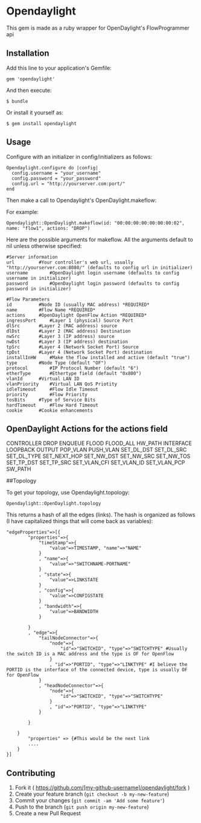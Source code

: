 # Opendaylight

This gem is made as a ruby wrapper for OpenDaylight's FlowProgrammer api

## Installation

Add this line to your application's Gemfile:

    gem 'opendaylight'

And then execute:

    $ bundle

Or install it yourself as:

    $ gem install opendaylight

## Usage

Configure with an initializer in config/initializers as follows:

    Opendaylight.configure do |config|
      config.username = "your_username"
      config.password = "your_password"
      config.url = "http://yourserver.com:port/"
    end

Then make a call to Opendaylight's OpenDaylight.makeflow:

For example:

    Opendaylight::OpenDaylight.makeflow(id: "00:00:00:00:00:00:00:02", name: "flow1", actions: "DROP")

Here are the possible arguments for makeflow. All the arguments default to nil unless otherwise specified:

    #Server information
    url			#Your controller's web url, usually "http://yourserver.com:8080/" (defaults to config url in initializer)
    username		#OpenDaylight login username (defaults to config username in initializer)
    password		#OpenDaylight login password (defaults to config password in initializer)

    #Flow Parameters
    id			#Node ID (usually MAC address) *REQUIRED*
    name		#Flow Name *REQUIRED*
    actions		#OpenDaylight OpenFlow Action *REQUIRED*
    ingressPort		#Layer 1 (physical) Source Port
    dlSrc		#Layer 2 (MAC address) source
    dlDst		#Layer 2 (MAC address) Destination
    nwSrc		#Layer 3 (IP address) source
    nwDst		#Layer 3 (IP address) destination
    tpSrc		#Layer 4 (Network Socket Port) Source
    tpDst		#Layer 4 (Network Socket Port) destination
    installInHW		#Make the flow installed and active (default "true")
    type		#Node Type (default "OF")
    protocol		#IP Protocol Number (default "6")
    etherType		#Ethertype field (default "0x800")
    vlanId		#Virtual LAN ID
    vlanPriority	#Virtual LAN QoS Priotity
    idleTimeout		#Flow Idle Timeout
    priority		#Flow Priority
    tosBits		#Type of Service Bits
    hardTimeout		#Flow Hard Timeout
    cookie		#Cookie enhancements


## OpenDaylight Actions for the actions field
CONTROLLER
DROP
ENQUEUE
FLOOD
FLOOD_ALL
HW_PATH
INTERFACE
LOOPBACK
OUTPUT
POP_VLAN
PUSH_VLAN
SET_DL_DST
SET_DL_SRC
SET_DL_TYPE
SET_NEXT_HOP
SET_NW_DST
SET_NW_SRC
SET_NW_TOS
SET_TP_DST
SET_TP_SRC
SET_VLAN_CFI
SET_VLAN_ID
SET_VLAN_PCP
SW_PATH

##Topology

To get your topology, use Opendaylight.topology:

    Opendaylight::OpenDaylight.topology

This returns a hash of all the edges (links). The hash is organized as follows (I have capitalized things that will come back as variables):

    "edgeProperties"=>[{
            "properties"=>{
                "timeStamp"=>{
                    "value"=>TIMESTAMP, "name"=>"NAME"
                }
                , "name"=>{
                    "value"=>"SWITCHNAME-PORTNAME"
                }
                , "state"=>{
                    "value"=>LINKSTATE
                }
                , "config"=>{
                    "value"=>CONFIGSTATE
                }
                , "bandwidth"=>{
                    "value"=>BANDWIDTH
                }

            }
            , "edge"=>{
                "tailNodeConnector"=>{
                    "node"=>{
                        "id"=>"SWITCHID", "type"=>"SWITCHTYPE" #Usually the switch ID is a MAC address and the type is OF for OpenFlow
                    }
                    , "id"=>"PORTID", "type"=>"LINKTYPE" #I believe the PORTID is the interface of the connected device, type is usually OF for OpenFlow
                }
                , "headNodeConnector"=>{
                    "node"=>{
                        "id"=>"SWITCHID", "type"=>"SWITCHTYPE"
                    }
                    , "id"=>"PORTID", "type"=>"LINKTYPE"
                }

            }

        }
            "properties" => {#This would be the next link
            ....
        }
    }]

## Contributing

1. Fork it ( https://github.com/[my-github-username]/opendaylight/fork )
2. Create your feature branch (`git checkout -b my-new-feature`)
3. Commit your changes (`git commit -am 'Add some feature'`)
4. Push to the branch (`git push origin my-new-feature`)
5. Create a new Pull Request
